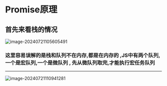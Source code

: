 # Promise原理

## 首先来看栈的情况

![image-20240721105605491](https://p.ipic.vip/ggas3f.png)

### **这里容易误解的是栈和队列不在内存,都是在内存的 ,JS中有两个队列,一个是宏队列,一个是微队列 , 先从微队列取完,才能执行宏任务队列**

------



![image-20240721110941281](https://p.ipic.vip/uqc36s.png)